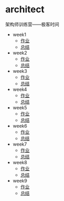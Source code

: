 # architect
架构师训练营——极客时间
* week1
    * [作业](week1/HomeWork1.md)
    * [总结](week1/HomeWork2.md)
* week2
    * [作业](week2/HomeWork.md)
    * [总结](week2/summary.md)
* week3
    * [作业](week3/HomeWork.md)
    * [总结](week3/summary.md)
* week4
    * [作业](week4/HomeWork.md)
    * [总结](week4/summary.md)
* week5
    * [作业](week5/HomeWork.md)
    * [总结](week5/summary.md)
* week6
    * [作业](week6/HomeWork.md)
    * [总结](week6/summary.md)
* week7
    * [作业](week7/HomeWork.md)
    * [总结](week7/summary.md)
* week8
    * [作业](week8/HomeWork.md)
    * [总结](week8/summary.md)
* week9
    * [作业](week9/HomeWork.md)
    * [总结](week9/summary.md)
